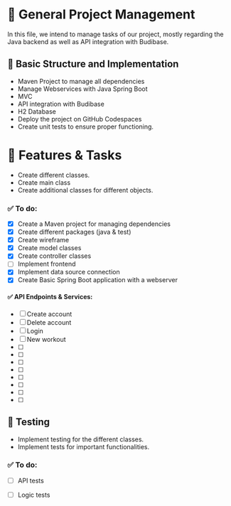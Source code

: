 # 💫 General Project Management

In this file, we intend to manage tasks of our project, mostly regarding the Java backend as well as API integration with Budibase.


## 🧱 Basic Structure and Implementation

- Maven Project to manage all dependencies
- Manage Webservices with Java Spring Boot
- MVC
- API integration with Budibase
- H2 Database
- Deploy the project on GitHub Codespaces
- Create unit tests to ensure proper functioning.


# 🧩 Features & Tasks

- Create different classes.
- Create main class
- Create additional classes for different objects.

### ✅ To do:
- [x] Create a Maven project for managing dependencies
- [x] Create different packages (java & test)
- [x] Create wireframe
- [x] Create model classes
- [x] Create controller classes
- [ ] Implement frontend
- [x] Implement data source connection
- [x] Create Basic Spring Boot application with a webserver

#### ✅ API Endpoints & Services:
- [ ] Create account
- [ ] Delete account
- [ ] Login
- [ ] New workout
- [ ]
- [ ]
- [ ]
- [ ]
- [ ]
- [ ]
- [ ]
- [ ]

## 🧪 Testing

- Implement testing for the different classes.
- Implement tests for important functionalities. 

### ✅ To do:
- [ ] API tests
- [ ] Logic tests

